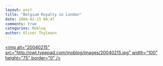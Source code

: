 ```yaml
---
layout: post
title: "Belgium Royalty in London"
date: 2004-02-15 08:47
comments: true
categories: Moblog
author: Oliver Thylmann
---
```



[&lt;img alt=&quot;20040215&quot; src=&quot;http://owt.typepad.com/moblog/images/20040215.jpg&quot; width=&quot;100&quot; height=&quot;75&quot; border=&quot;0&quot; /&gt;](http://owt.typepad.com/photos/uncategorized/20040215.jpg)



